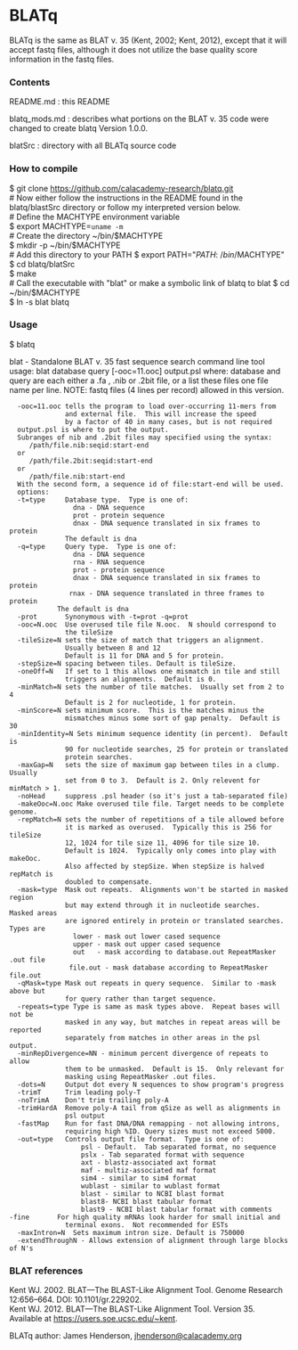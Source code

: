 # BLATq

BLATq is the same as BLAT v. 35 (Kent, 2002; Kent, 2012), except that it will accept fastq files, although it does not utilize the base quality score information in the fastq files.

### Contents

README.md : this README

blatq_mods.md : describes what portions on the BLAT v. 35 code were changed to create blatq Version 1.0.0.

blatSrc : directory with all BLATq source code  

### How to compile

$ git clone https://github.com/calacademy-research/blatq.git  
\# Now either follow the instructions in the README found in the blatq/blastSrc directory or follow my interpreted version below.  
\# Define the MACHTYPE environment variable  
$ export MACHTYPE=`uname -m`  
\# Create the directory ~/bin/$MACHTYPE  
$ mkdir -p ~/bin/$MACHTYPE  
\# Add this directory to your PATH
$ export PATH="$PATH:~/bin/$MACHTYPE"
$ cd blatq/blatSrc  
$ make  
\# Call the executable with "blat" or make a symbolic link of blatq to blat
$ cd ~/bin/$MACHTYPE  
$ ln -s blat blatq  

### Usage

$ blatq

   blat - Standalone BLAT v. 35 fast sequence search command line tool
   usage:
      blat database query [-ooc=11.ooc] output.psl
   where:
      database and query are each either a .fa , .nib or .2bit file,
      or a list these files one file name per line.
      NOTE: fastq files (4 lines per record) allowed in this version.
   
      -ooc=11.ooc tells the program to load over-occurring 11-mers from
                  and external file.  This will increase the speed
                  by a factor of 40 in many cases, but is not required
      output.psl is where to put the output.
      Subranges of nib and .2bit files may specified using the syntax:
         /path/file.nib:seqid:start-end
      or
         /path/file.2bit:seqid:start-end
      or
         /path/file.nib:start-end
      With the second form, a sequence id of file:start-end will be used.
      options:
      -t=type     Database type.  Type is one of:
                    dna - DNA sequence
                    prot - protein sequence
                    dnax - DNA sequence translated in six frames to protein
                  The default is dna
      -q=type     Query type.  Type is one of:
                    dna - DNA sequence
                    rna - RNA sequence
                    prot - protein sequence
                    dnax - DNA sequence translated in six frames to protein
                   rnax - DNA sequence translated in three frames to protein
                The default is dna
      -prot       Synonymous with -t=prot -q=prot
      -ooc=N.ooc  Use overused tile file N.ooc.  N should correspond to 
                  the tileSize
      -tileSize=N sets the size of match that triggers an alignment.  
                  Usually between 8 and 12
                  Default is 11 for DNA and 5 for protein.
      -stepSize=N spacing between tiles. Default is tileSize.
      -oneOff=N   If set to 1 this allows one mismatch in tile and still
                  triggers an alignments.  Default is 0.
      -minMatch=N sets the number of tile matches.  Usually set from 2 to 4
                  Default is 2 for nucleotide, 1 for protein.
      -minScore=N sets minimum score.  This is the matches minus the 
                  mismatches minus some sort of gap penalty.  Default is 30
      -minIdentity=N Sets minimum sequence identity (in percent).  Default is
                  90 for nucleotide searches, 25 for protein or translated
                  protein searches.
      -maxGap=N   sets the size of maximum gap between tiles in a clump.  Usually
                  set from 0 to 3.  Default is 2. Only relevent for minMatch > 1.
      -noHead     suppress .psl header (so it's just a tab-separated file)
      -makeOoc=N.ooc Make overused tile file. Target needs to be complete genome.
      -repMatch=N sets the number of repetitions of a tile allowed before
                  it is marked as overused.  Typically this is 256 for tileSize
                  12, 1024 for tile size 11, 4096 for tile size 10.
                  Default is 1024.  Typically only comes into play with makeOoc.
                  Also affected by stepSize. When stepSize is halved repMatch is
                  doubled to compensate.
      -mask=type  Mask out repeats.  Alignments won't be started in masked region
                  but may extend through it in nucleotide searches.  Masked areas
                  are ignored entirely in protein or translated searches. Types are
                    lower - mask out lower cased sequence
                    upper - mask out upper cased sequence
                    out   - mask according to database.out RepeatMasker .out file
                   file.out - mask database according to RepeatMasker file.out
      -qMask=type Mask out repeats in query sequence.  Similar to -mask above but
                  for query rather than target sequence.
      -repeats=type Type is same as mask types above.  Repeat bases will not be
                  masked in any way, but matches in repeat areas will be reported
                  separately from matches in other areas in the psl output.
      -minRepDivergence=NN - minimum percent divergence of repeats to allow 
                  them to be unmasked.  Default is 15.  Only relevant for 
                  masking using RepeatMasker .out files.
      -dots=N     Output dot every N sequences to show program's progress
      -trimT      Trim leading poly-T
      -noTrimA    Don't trim trailing poly-A
      -trimHardA  Remove poly-A tail from qSize as well as alignments in 
                  psl output
      -fastMap    Run for fast DNA/DNA remapping - not allowing introns, 
                  requiring high %ID. Query sizes must not exceed 5000.
      -out=type   Controls output file format.  Type is one of:
                      psl - Default.  Tab separated format, no sequence
                      pslx - Tab separated format with sequence
                      axt - blastz-associated axt format
                      maf - multiz-associated maf format
                      sim4 - similar to sim4 format
                      wublast - similar to wublast format
                      blast - similar to NCBI blast format
                      blast8- NCBI blast tabular format
                      blast9 - NCBI blast tabular format with comments
    -fine       For high quality mRNAs look harder for small initial and
                  terminal exons.  Not recommended for ESTs
      -maxIntron=N  Sets maximum intron size. Default is 750000
      -extendThroughN - Allows extension of alignment through large blocks of N's  

### BLAT references

Kent WJ. 2002. BLAT—The BLAST-Like Alignment Tool. Genome Research 12:656–664. DOI: 10.1101/gr.229202.  
Kent WJ. 2012. BLAT—The BLAST-Like Alignment Tool. Version 35. Available at <https://users.soe.ucsc.edu/~kent>.  

BLATq author: James Henderson, jhenderson@calacademy.org
